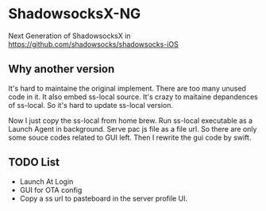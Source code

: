 # ShadowsocksX-NG

Next Generation of ShadowsocksX in https://github.com/shadowsocks/shadowsocks-iOS

## Why another version

It's hard to maintaine the original implement. There are too many unused code in it. 
It also embed ss-local source. It's crazy to maitaine depandences of ss-local. 
So it's hard to update ss-local version.

Now I just copy the ss-local from home brew. Run ss-local executable as a Launch Agent in background. 
Serve pac js file as a file url. So there are only some souce codes related to GUI left. 
Then I rewrite the gui code by swift.

## TODO List

- Launch At Login
- GUI for OTA config
- Copy a ss url to pasteboard in the server profile UI.
